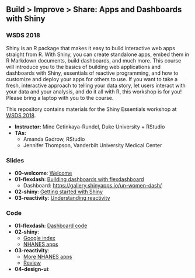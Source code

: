 ## Build > Improve > Share: Apps and Dashboards with Shiny
### WSDS 2018

Shiny is an R package that makes it easy to build interactive web apps straight from R. With Shiny, you can create standalone apps, embed them in R Markdown documents, build dashboards, and much more. This course will introduce you to the basics of building web applications and dashboards with Shiny, essentials of reactive programming, and how to customize and deploy your apps for others to use. If you want to take a fresh, interactive approach to telling your data story, let users interact with your data and your analysis, and do it all with R, this workshop is for you! Please bring a laptop with you to the course.

This repository contains materials for the Shiny Essentials workshop at [WSDS 2018](https://ww2.amstat.org/meetings/wsds/2018/).

- **Instructor:** Mine Cetinkaya-Rundel, Duke University + RStudio
- **TAs:**
    - Amanda Gadrow, RStudio 
    - Jennifer Thompson, Vanderbilt University Medical Center

### Slides

- **00-welcome**: [Welcome]()
- **01-flexdash**: [Building dashboards with flexdashboard]()
  - Dashboard: https://gallery.shinyapps.io/un-women-dash/
- **02-shiny**: [Getting started with Shiny]()
- **03-reactivity**: [Understanding reactivity]()

### Code

- **01-flexdash**: [Dashboard code]()
- **02-shiny**: 
  - [Google index]()
  - [NHANES apps]()
- **03-reactivity**:
  - [More NHANES apps](03-reactivity/nhanes-apps/)
  - [Review](03-reactivity/review/)
- **04-design-ui**: 

